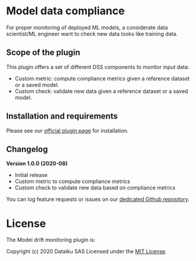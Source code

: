 # Model data compliance

For proper monitoring of deployed ML models, a considerate data scientist/ML engineer want to check new data looks like training data.

## Scope of the plugin
This plugin offers a set of different DSS components to monitor input data:
* Custom metric: compute compliance metrics given a reference dataset or a saved model.
* Custom check: validate new data given a reference dataset or a saved model.


## Installation and requirements

Please see our [official plugin page](https://www.dataiku.com/product/plugins/model-data-compliance/) for installation.

## Changelog

**Version 1.0.0 (2020-08)**

* Initial release
* Custom metric to compute compliance metrics
* Custom check to validate new data based on compliance metrics

You can log feature requests or issues on our [dedicated Github repository](https://github.com/dataiku/dss-plugin-model-data-compliance/issues).

# License

The Model drift monitoring plugin is:

   Copyright (c) 2020 Dataiku SAS
   Licensed under the [MIT License](LICENSE.md).


